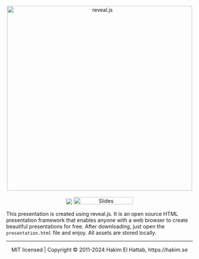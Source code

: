 <p align="center">
  <a href="https://revealjs.com">
  <img src="https://hakim-static.s3.amazonaws.com/reveal-js/logo/v1/reveal-black-text-sticker.png" alt="reveal.js" width="500">
  </a>
  <br><br>
  <a href="https://github.com/hakimel/reveal.js/actions"><img src="https://github.com/hakimel/reveal.js/workflows/tests/badge.svg"></a>
  <a href="https://slides.com/"><img src="https://s3.amazonaws.com/static.slid.es/images/slides-github-banner-320x40.png?1" alt="Slides" width="160" height="20"></a>
</p>

This presentation is created using reveal.js. It is an open source HTML presentation framework that enables anyone with a web browser to create beautiful presentations for free. After downloading, just open the `presentation.html` file and enjoy. All assets are stored locally.

--- 
<div align="center">
  MIT licensed | Copyright © 2011-2024 Hakim El Hattab, https://hakim.se
</div>
